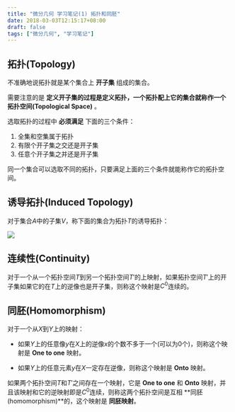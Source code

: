 ```yaml
---
title: "微分几何 学习笔记(1) 拓扑和同胚"
date: 2018-03-03T12:15:17+08:00
draft: false
tags: ["微分几何", "学习笔记"]
---
```

<!--more-->

## 拓扑(Topology)

不准确地说拓扑就是某个集合上 **开子集** 组成的集合。

需要注意的是 **定义开子集的过程是定义拓扑，一个拓扑配上它的集合就称作一个拓扑空间(Topological Space)** 。

选取拓扑的过程中 **必须满足** 下面的三个条件：

1. 全集和空集属于拓扑
2. 有限个开子集之交还是开子集
3. 任意个开子集之并还是开子集

同一个集合可以选取不同的拓扑，只要满足上面的三个条件就能称作它的拓扑空间。

## 诱导拓扑(Induced Topology)

对于集合$A$中的子集$V$，称下面的集合为拓扑$T$的诱导拓扑：

![](/img/post/differential-geometry-note1-topology-and-homeomorphism/img-0.png)

## 连续性(Continuity)

对于一个从一个拓扑空间$T$到另一个拓扑空间$T'$的上映射，如果拓扑空间$T'$上的开子集如果它的在$T$上的逆像也是开子集，则称这个映射是$C^0$连续的。

## 同胚(Homomorphism)

对于一个从$X$到$Y$上的映射：

* 如果$Y$上的任意像$y$在$X$上的逆像$x$的个数不多于一个(可以为0个)，则称这个映射是 **One to one** 映射。

* 如果$Y$上的任意元素$y$在$X$一定存在逆像，则称这个映射是 **Onto** 映射。

如果两个拓扑空间$T$和$T'$之间存在一个映射，它是 **One to one** 和 **Onto** 映射，并且该映射和它的逆映射即是$C^0$连续，则称这两个拓扑空间是互相 **同胚(homomorphism)**的，这个映射是 **同胚映射**。
